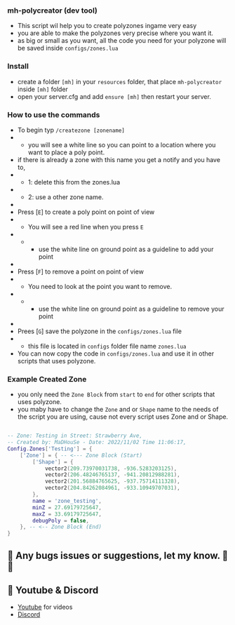 ### mh-polycreator (dev tool)
- This script wil help you to create polyzones ingame very easy
- you are able to make the polyzones very precise where you want it.
- as big or small as you want, all the code you need for your polyzone will be saved inside `configs/zones.lua`


### Install
- create a folder `[mh]` in your `resources` folder, that place `mh-polycreator` inside `[mh]` folder
- open your server.cfg and add `ensure [mh]` then restart your server.


### How to use the commands
- To begin typ `/createzone [zonename]` 
- - you will see a white line so you can point to a location where you want to place a poly point.
- if there is already a zone with this name you get a notify and you have to,  
- - 1: delete this from the zones.lua 
- - 2: use a other zone name.
-
- Press [`E`] to create a poly point on point of view 
- - You will see a red line when you press `E`
- - - use the white line on ground point as a guideline to add your point
- 
- Press [`F`] to remove a point on point of view
- - You need to look at the point you want to remove. 
- - - use the white line on ground point as a guideline to remove your point
- 
- Prees [`G`] save the polyzone in the `configs/zones.lua` file
- - this file is located in `configs` folder file name `zones.lua`
- You can now copy the code in `configs/zones.lua` and use it in other scripts that uses polyzone.



### Example Created Zone
- you only need the `Zone Block` from `start` to `end` for other scripts that uses polyzone.
- you maby have to change the `Zone` and or `Shape` name to the needs of the script you are using, cause not every script uses Zone and or Shape.
```lua

-- Zone: Testing in Street: Strawberry Ave,
-- Created by: MaDHouSe - Date: 2022/11/02 Time 11:06:17,
Config.Zones['Testing'] = {
    ['Zone'] = { -- <--- Zone Block (Start)
        ['Shape'] = {
            vector2(209.73970031738, -936.5283203125),
            vector2(206.48246765137, -941.20812988281),
            vector2(201.56884765625, -937.75714111328),
            vector2(204.84262084961, -933.10949707031),
        },
        name = 'zone_testing',
        minZ = 27.69179725647,
        maxZ = 33.69179725647,
        debugPoly = false,
    }, -- <-- Zone Block (End)
}

```

## 🐞 Any bugs issues or suggestions, let my know. 👊😎

## 🙈 Youtube & Discord
- [Youtube](https://www.youtube.com/@MaDHouSe79) for videos
- [Discord](https://discord.gg/cEMSeE9dgS)
